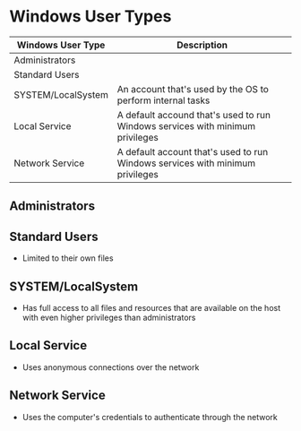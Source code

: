 # Windows User Types

| Windows User Type | Description |
| --- | --- |
| Administrators | |
| Standard Users | |
| SYSTEM/LocalSystem | An account that's used by the OS to perform internal tasks |
| Local Service | A default accound that's used to run Windows services with minimum privileges |
| Network Service | A default account that's used to run Windows services with minimum privileges |

## Administrators

## Standard Users

* Limited to their own files

## SYSTEM/LocalSystem

* Has full access to all files and resources that are available on the host with even higher privileges than administrators

## Local Service 

* Uses anonymous connections over the network

## Network Service

* Uses the computer's credentials to authenticate through the network
